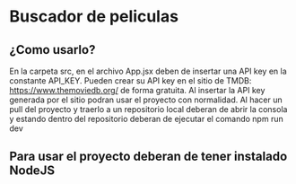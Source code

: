 # Buscador de peliculas

## ¿Como usarlo?

En la carpeta src, en el archivo App.jsx deben de insertar una API key en la constante API_KEY. Pueden crear su API key en el sitio de TMDB: https://www.themoviedb.org/ de forma gratuita.
Al insertar la API key generada por el sitio podran usar el proyecto con normalidad.
Al hacer un pull del proyecto y traerlo a un repositorio local deberan de abrir la consola y estando dentro del repositorio deberan de ejecutar el comando npm run dev
## Para usar el proyecto deberan de tener instalado NodeJS
